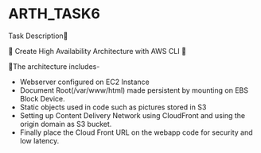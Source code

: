# ARTH_TASK6
Task Description📄

🔰 Create High Availability Architecture with AWS CLI 🔰

🔅The architecture includes- 
- Webserver configured on EC2 Instance
- Document Root(/var/www/html) made persistent by mounting on EBS Block Device.
- Static objects used in code such as pictures stored in S3
- Setting up Content Delivery Network using CloudFront and using the origin domain as S3 bucket. 
- Finally place the Cloud Front URL on the webapp code for security and low latency.
